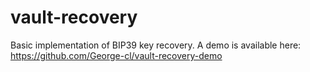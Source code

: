 # vault-recovery

Basic implementation of BIP39 key recovery. A demo is available here: https://github.com/George-cl/vault-recovery-demo
